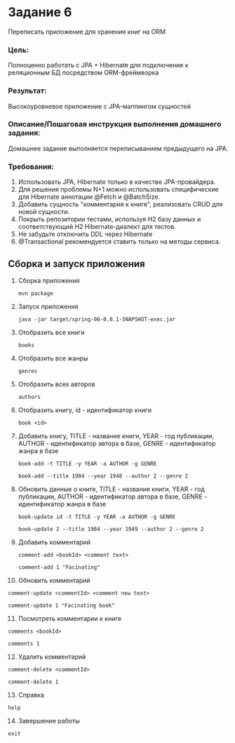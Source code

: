# Задание 6 #
Переписать приложение для хранения книг на ORM
### Цель:
Полноценно работать с JPA + Hibernate для подключения к реляционным БД посредством ORM-фреймворка
### Результат: 
Высокоуровневое приложение с JPA-маппингом сущностей

### Описание/Пошаговая инструкция выполнения домашнего задания:
Домашнее задание выполняется переписыванием предыдущего на JPA.
### Требования:
1. Использовать JPA, Hibernate только в качестве JPA-провайдера. 
2. Для решения проблемы N+1 можно использовать специфические для Hibernate аннотации @Fetch и @BatchSize. 
3. Добавить сущность "комментария к книге", реализовать CRUD для новой сущности. 
4. Покрыть репозитории тестами, используя H2 базу данных и соответствующий H2 Hibernate-диалект для тестов. 
5. Не забудьте отключить DDL через Hibernate 
6. @Transactional рекомендуется ставить только на методы сервиса.

## Сборка и запуск приложения ##
1. Сборка приложения
   ```
   mvn package
   ```
2. Запуск приложения
   ```
   java -jar target/spring-06-0.0.1-SNAPSHOT-exec.jar
   ```
3. Отобразить все книги
   ```
   books
   ```
4. Отобразить все жанры
   ```
   genres
   ```
5. Отобразить всех авторов
   ```
   authors
   ```
6. Отобразить книгу, id - идентификатор книги
   ```
   book <id>
   ```
7. Добавить книгу, TITLE - название книги, YEAR - год публикации, AUTHOR - идентификатор автора в базе, GENRE - идентификатор жанра в базе
   ```
   book-add -t TITLE -y YEAR -a AUTHOR -g GENRE
   ```
   ```
   book-add --title 1984 --year 1948 --author 2 --genre 2
   ```
8. Обновить данные о книге, TITLE - название книги, YEAR - год публикации, AUTHOR - идентификатор автора в базе, GENRE - идентификатор жанра в базе
   ```
   book-update id -t TITLE -y YEAR -a AUTHOR -g GENRE
   ```
   ```
   book-update 2 --title 1984 --year 1949 --author 2 --genre 2
   ```
9. Добавить комментарий
   ```
   comment-add <bookId> <comment text>
   ```
   ```
   comment-add 1 "Facinating"
   ```
10. Обновить комментарий
   ```
   comment-update <commentId> <comment new text>
   ```
   ```
   comment-update 1 "Facinating book"
   ```
11. Посмотреть комментарии к книге
   ```
   comments <bookId>
   ```
   ```
   comments 1
   ```
12. Удалить комментарий
   ```
   comment-delete <commentId>
   ```
   ```
   comment-delete 1
   ```
13. Справка
   ```
   help
   ```
14. Завершение работы
   ```
   exit
   ```
